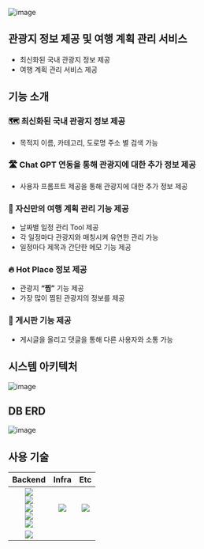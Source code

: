 ![image](https://github.com/ssafyFinalProject/Backend/assets/84346055/08b0af39-4b86-4374-8e9c-5acea2993cd2)

## 관광지 정보 제공 및 여행 계획 관리 서비스
- 최신화된 국내 관광지 정보 제공
- 여행 계획 관리 서비스 제공
## 기능 소개
### **🗺️ 최신화된 국내 관광지 정보 제공**
- 목적지 이름, 카테고리, 도로명 주소 별 검색 가능
### **🛣️ Chat GPT 연동을 통해 관광지에 대한 추가 정보 제공**
- 사용자 프롬프트 제공을 통해 관광지에 대한 추가 정보 제공
### **🎯 자신만의 여행 계획 관리 기능 제공**
- 날짜별 일정 관리 Tool 제공
- 각 일정마다 관광지와 매칭시켜 유연한 관리 가능
- 일정마다 제목과 간단한 메모 기능 제공
### 🔥 Hot Place 정보 제공
- 관광지 **“찜”** 기능 제공
- 가장 많이 찜된 관광지의 정보를 제공
### **📱 게시판 기능 제공**
- 게시글을 올리고 댓글을 통해 다른 사용자와 소통 가능
## 시스템 아키텍처
![image](https://github.com/ssafyFinalProject/Backend/assets/84346055/5fce8ded-ce00-444b-856c-ddc22b78e82f)
## DB ERD
![image](https://github.com/ssafyFinalProject/Backend/assets/84346055/576aa279-23fe-4d6c-8f3f-af87f723a70e)
## 사용 기술
|Backend|Infra|Etc|
|:---:|:---:|:---:|
|<img src="https://img.shields.io/badge/java-007396?style=for-the-badge&logo=OpenJDK&logoColor=white"><br><img src="https://img.shields.io/badge/springboot-6DB33F?style=for-the-badge&logo=springboot&logoColor=white"><br><img src="https://img.shields.io/badge/springsecurity-6DB33F?style=for-the-badge&logo=springsecurity&logoColor=white"> <br><img src="https://img.shields.io/badge/hibernate-59666C?style=for-the-badge&logo=hibernate&logoColor=white"> <br> <img src="https://img.shields.io/badge/MySQL-4479A1?style=for-the-badge&logo=MySQL&logoColor=white">|<img src="https://img.shields.io/badge/docker-2496ED?style=for-the-badge&logo=docker&logoColor=white">|<img src="https://img.shields.io/badge/KAKAO_MAP_SDK_V2-FFCD00?style=for-the-badge&logo=kakao&logoColor=white"><br>
<img src="https://img.shields.io/badge/ChatGPT-brightgreen?style=for-the-badge&logo=openai">|
